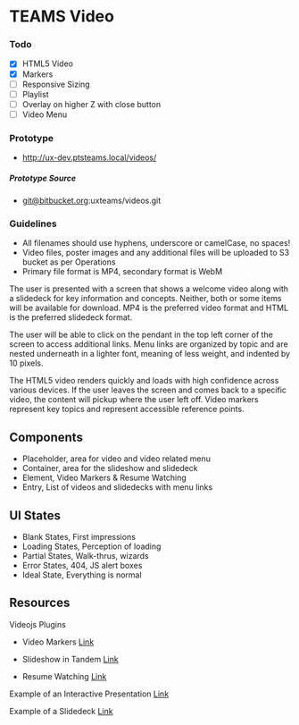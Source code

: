 # TEAMS Video

### Todo

- [x] HTML5 Video
- [x] Markers
- [ ] Responsive Sizing
- [ ] Playlist
- [ ] Overlay on higher Z with close button
- [ ] Video Menu

### Prototype
- http://ux-dev.ptsteams.local/videos/

##### Prototype Source

- git@bitbucket.org:uxteams/videos.git

### Guidelines

- All filenames should use hyphens, underscore or camelCase, no spaces!
- Video files, poster images and any additional files will be uploaded to S3 bucket as per Operations
- Primary file format is MP4, secondary format is WebM


The user is presented with a screen that shows a welcome video along with a slidedeck for key information and concepts. Neither, both or some items will be available for download. MP4 is the preferred video format and HTML is the preferred slidedeck format.

The user will be able to click on the pendant in the top left corner of the screen to access additional links. Menu links are organized by topic and are nested underneath in a lighter font, meaning of less weight, and indented by 10 pixels.

The HTML5 video renders quickly and loads with high confidence across various devices. If the user leaves the screen and comes back to a specific video, the content will pickup where the user left off. Video markers represent key topics and represent accessible reference points.

## Components

- Placeholder, area for video and video related menu
- Container, area for the slideshow and slidedeck
- Element, Video Markers & Resume Watching
- Entry, List of videos and slidedecks with menu links

## UI States

- Blank States, First impressions
- Loading States, Perception of loading
- Partial States, Walk-thrus, wizards
- Error States, 404, JS alert boxes
- Ideal State, Everything is normal

## Resources

Videojs Plugins
  - Video Markers [Link](https://github.com/spchuang/videojs-markers)

  - Slideshow in Tandem [Link](https://github.com/InnovationEnterprise/let-me-slide-that-for-you)

  - Resume Watching [Link](https://github.com/sprice/videojs-resume)

Example of an Interactive Presentation [Link](http://elearning-examples.s3.amazonaws.com/En-Software-demo/interaction.html)

Example of a Slidedeck
[Link](http://rawgit.com/rmcgibbo/slidedeck-example/master/index.html#1)
